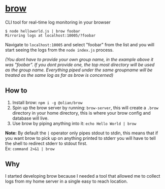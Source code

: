# [brow](https://www.npmjs.com/package/@olian/brow)
CLI tool for real-time log monitoring in your browser

```
$ node helloworld.js | brow foobar
Mirroring logs at localhost:10005/?foobar
```

Navigate to `localhost:10005` and select "foobar" from the list and you will start seeing the logs from the `node index.js` process.

_(You dont have to provide your own group name, in the example above it was "foobar". If you dont provide one, the top most directory will be used as the group name. Everything piped under the same groupname will be treated as the same log as far as brow is concerned)_

## How to

1. Install brow: `npm i -g @olian/brow`
2. Spin up the brow server by running: `brow-server`, this will create a `.brow` directory in your home directory, this is where your brow config and database will live.
3. Use brow by piping anything into it: `echo Hello World | brow`

__Note:__ By default the `|` operator only pipes stdout to stdin, this means that if you want brow to pick up on anything printed to stderr you will have to tell the shell to redirect stderr to stdout first. 
<br>Ex: `command 2>&1 | brow`

## Why

I started developing brow because I needed a tool that allowed me to collect logs from my home server in a single easy to reach location.
